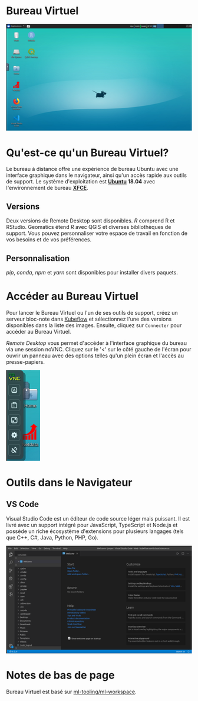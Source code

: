 # Bureau Virtuel

![Remote Desktop](../images/rd_desktop.png)

# Qu'est-ce qu'un Bureau Virtuel?

Le bureau à distance offre une expérience de bureau Ubuntu avec une interface
graphique dans le navigateur, ainsi qu'un accès rapide aux outils de support. Le
système d'exploitation est [**Ubuntu**](https://ubuntu.com/about) **18.04** avec
l'environnement de bureau [**XFCE**](https://www.xfce.org/about).

## Versions

Deux versions de Remote Desktop sont disponibles. _R_ comprend R et RStudio.
Geomatics étend _R_ avec QGIS et diverses bibliothèques de support. Vous pouvez
personnaliser votre espace de travail en fonction de vos besoins et de vos
préférences.

## Personnalisation

_pip_, _conda_, _npm_ et _yarn_ sont disponibles pour installer divers paquets.

# Accéder au Bureau Virtuel

Pour lancer le Bureau Virtuel ou l'un de ses outils de support, créez un serveur
bloc-note dans [Kubeflow](./Kubeflow.md) et sélectionnez l'une des versions
disponibles dans la liste des images. Ensuite, cliquez sur `Connecter` pour
accéder au Bureau Virtuel.

_Remote Desktop_ vous permet d'accéder à l'interface graphique du bureau via une
session noVNC. Cliquez sur le '<' sur le côté gauche de l'écran pour ouvrir un
panneau avec des options telles qu'un plein écran et l'accès au presse-papiers.

![Panneau NoVNC](../images/rd_novnc_panel.png)

# Outils dans le Navigateur

## VS Code

Visual Studio Code est un éditeur de code source léger mais puissant. Il est
livré avec un support intégré pour JavaScript, TypeScript et Node.js et possède
un riche écosystème d'extensions pour plusieurs langages (tels que C++, C#,
Java, Python, PHP, Go).

![VS Code](../images/rd_vs_code.png)

# Notes de bas de page

Bureau Virtuel est basé sur
[ml-tooling/ml-workspace](https://github.com/ml-tooling/ml-workspace).

